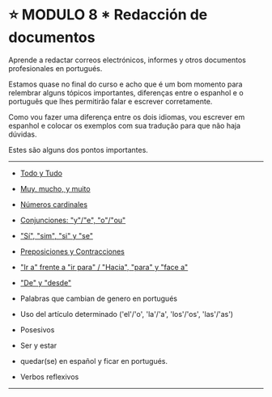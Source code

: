 # :star: MODULO 8 *   Redacción de documentos

Aprende a redactar correos electrónicos, informes y otros documentos profesionales en portugués.

Estamos quase no final do curso e acho que é um bom momento para relembrar alguns tópicos
importantes, diferenças entre o espanhol e o português que lhes permitirão falar e escrever
corretamente.

Como vou fazer uma diferença entre os dois idiomas, vou escrever em espanhol e colocar os
exemplos com sua tradução para que não haja dúvidas.

Estes são alguns dos pontos importantes.

---

- [Todo y Tudo](https://github.com/eugenia1984/trabajaParaBrasil/blob/main/modulo8/toto_e_tudo.md)

- [Muy, mucho, y muito](https://github.com/eugenia1984/trabajaParaBrasil/blob/main/modulo8/muy_mucho_muito.md)

- [Números cardinales](https://github.com/eugenia1984/trabajaParaBrasil/blob/main/modulo8/numeros_cardinales.md)

- [Conjunciones: "y"/"e", "o"/"ou"](https://github.com/eugenia1984/trabajaParaBrasil/blob/main/modulo8/conjuncoes.md)

- ["Sí", "sim", "si" y "se"](https://github.com/eugenia1984/trabajaParaBrasil/blob/main/modulo8/si_sim_se.md)

- [Preposiciones y Contracciones](https://github.com/eugenia1984/trabajaParaBrasil/blob/main/modulo8/preposiciones_y_contracciones.md)

- ["Ir a" frente a "ir para" / "Hacia", "para" y "face a"](https://github.com/eugenia1984/trabajaParaBrasil/blob/main/modulo8/ir_a_ir_para.md)

-  ["De" y "desde"](https://github.com/eugenia1984/trabajaParaBrasil/blob/main/modulo8/de_desde.md)

- Palabras que cambian de genero en portugués

- Uso del artículo determinado ('el'/'o', 'la'/'a', 'los'/'os', 'las'/'as')

- Posesivos

-  Ser y estar
   
- quedar(se) en español y ficar en portugués.

- Verbos reflexivos
  
--- 
